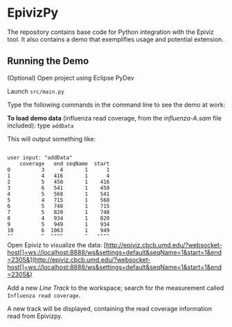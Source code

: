 EpivizPy
=====

The repository contains base code for Python integration with the Epiviz tool. 
It also contains a demo that exemplifies usage and potential extension. 

Running the Demo
-----

(Optional) Open project using Eclipse PyDev

Launch ```src/main.py```

Type the following commands in the command line to see the demo at work:

**To load demo data** (influenza read coverage, from the *influenza-A.sam* file included): type ```addData```

This will output something like:

<pre style="overflow-y: scroll; max-height: 200px"><code>
user input: "addData"
    coverage   end seqName  start
0          3     4       1      1
1          4   416       1      4
2          5   450       1    416
3          6   541       1    450
4          5   568       1    541
5          4   715       1    568
6          5   748       1    715
7          5   820       1    748
8          4   934       1    820
9          5   949       1    934
10         6  1063       1    949
11         5  1085       1   1063
12         4  1396       1   1085
13         5  1422       1   1396
14         6  1481       1   1422
15         5  1534       1   1481
16         4  1543       1   1534
17         5  1569       1   1543
18         4  1570       1   1569
19         5  1593       1   1570
20         4  1727       1   1593
21         5  1745       1   1727
22         6  1821       1   1745
23         8  1835       1   1821
24         9  1836       1   1835
25        10  2045       1   1836
26         9  2070       1   2045
27         8  2301       1   2070
28         6  2302       1   2301
29         4  2303       1   2302
30         3  2304       1   2303
31         1  2305       1   2304
32         3     3       3      2
33         4    99       3      3
34         5   357       3     99
35         6   553       3    357
36         5   559       3    553
37         4   578       3    559
38         3   793       3    578
39         4   804       3    793
40         5   817       3    804
41         4   831       3    817
42         3   841       3    831
43         4   923       3    841
44         3  1178       3    923
45         4  1211       3   1178
46         5  1242       3   1211
47         6  1257       3   1242
48         8  1274       3   1257
49         9  1281       3   1274
50        10  1291       3   1281
51         9  1371       3   1291
52         8  1661       3   1371
53         7  1673       3   1661
54         6  1674       3   1673
55         5  1718       3   1674
56         3  1719       3   1718
57         1  1720       3   1719
58         2     2       2      1
59         5     3       2      2
         ...   ...     ...    ...

[217 rows x 4 columns]
</code></pre>

Open Epiviz to visualize the data: [http://epiviz.cbcb.umd.edu/?websocket-host[]=ws://localhost:8888/ws&settings=default&seqName=1&start=1&end=2305&](http://epiviz.cbcb.umd.edu/?websocket-host[]=ws://localhost:8888/ws&settings=default&seqName=1&start=1&end=2305&)

Add a new *Line Track* to the workspace; search for the measurement called ```Influenza read coverage```.

A new track will be displayed, containing the read coverage information read from Epivizpy.

